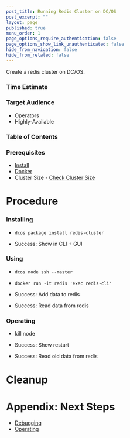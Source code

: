 ```yaml
---
post_title: Running Redis Cluster on DC/OS
post_excerpt: ""
layout: page
published: true
menu_order: 1
page_options_require_authentication: false
page_options_show_link_unauthenticated: false
hide_from_navigation: false
hide_from_related: false
---
```


Create a redis cluster on DC/OS.

### Time Estimate

### Target Audience

- Operators
- Highly-Available

### Table of Contents

### Prerequisites

- [Install](../install/README.md)
- [Docker](https://docker.com)
- Cluster Size - [Check Cluster Size](../getting-started/cluster-size)

# Procedure

### Installing

- `dcos package install redis-cluster`

- Success: Show in CLI + GUI

### Using

- `dcos node ssh --master`
- `docker run -it redis 'exec redis-cli'`

- Success: Add data to redis
- Success: Read data from redis

### Operating

- kill node

- Success: Show restart
- Success: Read old data from redis

# Cleanup

# Appendix: Next Steps

- [Debugging](../debugging/README.md)
- [Operating](../operating/README.md)
